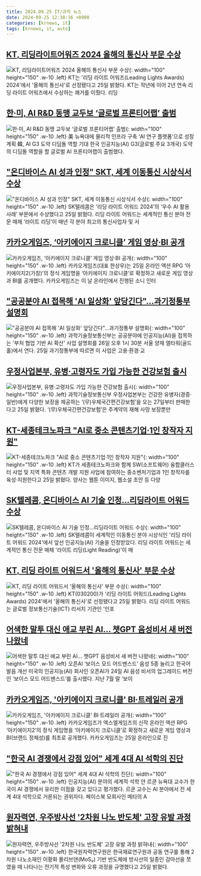 ```yaml
---
title: 2024.09.25 IT/과학 뉴스
date: 2024-09-25 12:30:16 +0900
categories: [krnews, it]
tags: [krnews, it, auto]
---
```

## [KT, 리딩라이트어워즈 2024 올해의 통신사 부문 수상](https://n.news.naver.com/mnews/article/031/0000871715)

![KT, 리딩라이트어워즈 2024 올해의 통신사 부문 수상](https://mimgnews.pstatic.net/image/origin/031/2024/09/25/871715.jpg?type=nf220_150){: width="100" height="150" .w-10 .left}
KT는 '리딩 라이트 어워즈(Leading Lights Awards) 2024'에서 '올해의 통신사'로 선정됐다고 25일 밝혔다. KT는 작년에 이어 2년 연속 리딩 라이트 어워즈에서 수상하는 쾌거를 이뤘다. 리딩

## [한·미, AI R&D 동맹 교두보 ‘글로벌 프론티어랩’ 출범](https://n.news.naver.com/mnews/article/022/0003971183)

![한·미, AI R&D 동맹 교두보 ‘글로벌 프론티어랩’ 출범](https://mimgnews.pstatic.net/image/origin/022/2024/09/25/3971183.jpg?type=nf220_150){: width="100" height="150" .w-10 .left}
美 뉴욕대에 물리적 인프라 구축 ‘AI 연구 플랫폼’으로 성장 계획 韓, AI G3 도약 디딤돌 역할 기대 한국 인공지능(AI) G3(글로벌 주요 3개국) 도약의 디딤돌 역할을 할 글로벌 AI 프론티어랩이 출범했다.

## ["온디바이스 AI 성과 인정" SKT, 세계 이동통신 시상식서 수상](https://n.news.naver.com/mnews/article/014/0005244994)

!["온디바이스 AI 성과 인정" SKT, 세계 이동통신 시상식서 수상](https://mimgnews.pstatic.net/image/origin/014/2024/09/25/5244994.jpg?type=nf220_150){: width="100" height="150" .w-10 .left}
SK텔레콤은 ‘리딩 라이트 어워드 2024’의 ‘우수 AI 활용 사례’ 부문에서 수상했다고 25일 밝혔다. 리딩 라이트 어워드는 세계적인 통신 분야 전문 매체 ‘라이트 리딩’이 매년 각 분야 최고의 통신사업자 및 서

## [카카오게임즈, ‘아키에이지 크로니클’ 게임 영상·BI 공개](https://n.news.naver.com/mnews/article/009/0005369729)

![카카오게임즈, ‘아키에이지 크로니클’ 게임 영상·BI 공개](https://mimgnews.pstatic.net/image/origin/009/2024/09/25/5369729.jpg?type=nf220_150){: width="100" height="150" .w-10 .left}
카카오게임즈(대표 한상우)는 25일 온라인 액션 RPG ‘아키에이지2(가칭)’의 정식 게임명을 ‘아키에이지 크로니클’로 확정하고 새로운 게임 영상과 BI를 공개했다. 카카오게임즈는 이 날 온라인에서 진행된 소니 인터

## ["공공분야 AI 접목해 'AI 일상화' 앞당긴다"…과기정통부 설명회](https://n.news.naver.com/mnews/article/421/0007806882)

!["공공분야 AI 접목해 'AI 일상화' 앞당긴다"…과기정통부 설명회](https://mimgnews.pstatic.net/image/origin/421/2024/09/25/7806882.jpg?type=nf220_150){: width="100" height="150" .w-10 .left}
과학기술정보통신부는 공공분야에 인공지능(AI)을 접목하는 '부처 협업 기반 AI 확산' 사업 설명회를 26일 오후 1시 30분 서울 양재 엘타워(골드홀)에서 연다. 25일 과기정통부에 따르면 이 사업은 고용·환경·교

## [우정사업본부, 유병·고령자도 가입 가능한 건강보험 출시](https://n.news.naver.com/mnews/article/366/0001020065)

![우정사업본부, 유병·고령자도 가입 가능한 건강보험 출시](https://mimgnews.pstatic.net/image/origin/366/2024/09/25/1020065.jpg?type=nf220_150){: width="100" height="150" .w-10 .left}
과학기술정보통신부 우정사업본부는 건강한 유병자(경증·일반)에게 다양한 보장을 제공하는 ‘(무)우체국간편건강보험’을 오는 27일부터 판매한다고 25일 밝혔다. ‘(무)우체국간편건강보험’은 주계약의 재해 사망 보장뿐만

## [KT-세종테크노파크 "AI로 중소 콘텐츠기업·1인 창작자 지원"](https://n.news.naver.com/mnews/article/001/0014946297)

![KT-세종테크노파크 "AI로 중소 콘텐츠기업·1인 창작자 지원"](https://mimgnews.pstatic.net/image/origin/001/2024/09/25/14946297.jpg?type=nf220_150){: width="100" height="150" .w-10 .left}
KT가 세종테크노파크와 함께 SW(소프트웨어) 융합클러스터 사업 및 지역 특화 콘텐츠 개발 지원 사업에 참여하는 중소벤처기업과 1인 창작자를 육성·지원한다고 25일 밝혔다. 양사는 웹툰 이미지, 웹소설 초안 등 다양

## [SK텔레콤, 온디바이스 AI 기술 인정…리딩라이트 어워드 수상](https://n.news.naver.com/mnews/article/277/0005476024)

![SK텔레콤, 온디바이스 AI 기술 인정…리딩라이트 어워드 수상](https://mimgnews.pstatic.net/image/origin/277/2024/09/25/5476024.jpg?type=nf220_150){: width="100" height="150" .w-10 .left}
SK텔레콤이 세계적인 이동통신 분야 시상식인 '리딩 라이트 어워드 2024'에서 앞선 인공지능(AI) 기술을 인정받았다. 리딩 라이트 어워드는 세계적인 통신 전문 매체 '라이트 리딩(Light Reading)'이 매

## [KT, 리딩 라이트 어워드서 '올해의 통신사' 부문 수상](https://n.news.naver.com/mnews/article/421/0007806212)

![KT, 리딩 라이트 어워드서 '올해의 통신사' 부문 수상](https://mimgnews.pstatic.net/image/origin/421/2024/09/25/7806212.jpg?type=nf220_150){: width="100" height="150" .w-10 .left}
KT(030200)가 '리딩 라이트 어워드(Leading Lights Awards) 2024'에서 '올해의 통신사'로 선정됐다고 25일 밝혔다. 리딩 라이트 어워드는 글로벌 정보통신기술(ICT) 리서치 기관인 '인포

## [어색한 말투 대신 애교 부린 AI… 챗GPT 음성비서 새 버전 나왔네](https://n.news.naver.com/mnews/article/023/0003860311)

![어색한 말투 대신 애교 부린 AI… 챗GPT 음성비서 새 버전 나왔네](https://mimgnews.pstatic.net/image/origin/023/2024/09/25/3860311.jpg?type=nf220_150){: width="100" height="150" .w-10 .left}
오픈AI ‘보이스 모드 어드밴스드’ 음성 5종 늘리고 한국어 발음 개선 미국의 인공지능(AI) 회사인 오픈AI가 24일 AI 음성 비서의 업그레이드 버전인 ‘보이스 모드 어드밴스드’를 출시했다. 지난 7월 말 ‘보이

## [카카오게임즈, '아키에이지 크로니클' BI·트레일러 공개](https://n.news.naver.com/mnews/article/277/0005476026)

![카카오게임즈, '아키에이지 크로니클' BI·트레일러 공개](https://mimgnews.pstatic.net/image/origin/277/2024/09/25/5476026.jpg?type=nf220_150){: width="100" height="150" .w-10 .left}
카카오게임즈가 엑스엘게임즈의 신작 온라인 액션 RPG ‘아키에이지2’의 정식 게임명을 ‘아키에이지 크로니클’로 확정하고 새로운 게임 영상과 BI(브랜드 정체성)를 최초로 공개했다. 카카오게임즈는 25일 온라인으로 진

## ["한국 AI 경쟁에서 강점 있어" 세계 4대 AI 석학의 진단](https://n.news.naver.com/mnews/article/014/0005244907)

!["한국 AI 경쟁에서 강점 있어" 세계 4대 AI 석학의 진단](https://mimgnews.pstatic.net/image/origin/014/2024/09/25/5244907.jpg?type=nf220_150){: width="100" height="150" .w-10 .left}
인공지능(AI) 분야의 세계적 석학 얀 르쿤 뉴욕대 교수가 한국이 AI 경쟁에서 유리한 이점을 갖고 있다고 평가했다. 르쿤 교수는 AI 분야에서 전 세계 4대 석학으로 거론되는 권위자다. 페이스북 모회사인 메타의 A

## [원자력연, 우주방사선 '2차원 나노 반도체' 고장 유발 과정 밝혀내](https://n.news.naver.com/mnews/article/079/0003941504)

![원자력연, 우주방사선 '2차원 나노 반도체' 고장 유발 과정 밝혀내](https://mimgnews.pstatic.net/image/origin/079/2024/09/25/3941504.jpg?type=nf220_150){: width="100" height="150" .w-10 .left}
한국원자력연구원은 한국재료연구원과 공동 연구를 통해 2차원 나노소재인 이황화 몰리브덴(MoS₂) 기반 반도체에 방사선의 일종인 감마선을 쪼였을 때 나타나는 전기적 특성 변화와 오류 과정을 규명했다고 25일 밝혔다.

